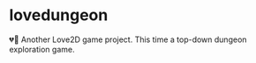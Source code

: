 # lovedungeon
:broken_heart::hocho: Another Love2D game project. This time a top-down dungeon exploration game.
